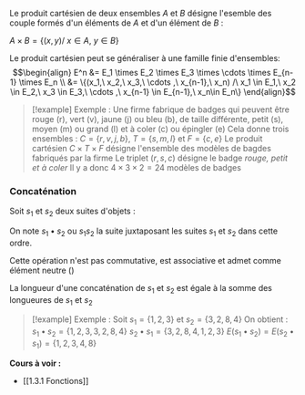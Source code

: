 Le produit cartésien de deux ensembles $A$ et $B$  désigne l'esemble des couple formés d'un éléments de $A$ et d'un élément de $B$ :

$A \times B = \{(x, y) /\ x \in A,\ y \in B\}$

Le produit cartésien peut se généraliser à une famille finie d'ensembles:
$$\begin{align}
E^n &= E_1 \times E_2 \times E_3  \times \cdots \times E_{n-1}  \times E_n \\
&= \{(x_1,\ x_2,\ x_3,\ \cdots ,\ x_{n-1},\ x_n) /\ x_1 \in E_1,\ x_2 \in E_2,\ x_3 \in E_3,\ \cdots ,\ x_{n-1} \in E_{n-1},\ x_n\in E_n\}
\end{align}$$
>[!example] Exemple :
>Une firme fabrique de badges qui peuvent être rouge (r), vert (v), jaune (j) ou bleu (b), de taille différente,  petit (s), moyen (m) ou grand (l) et à coler (c) ou épingler (e)
>Cela donne trois ensembles :
>$C = \{r, v, j, b\}$, $T =\{s, m, l\}$ et $F = \{c, e\}$
>Le produit cartésien $C \times T \times F$ désigne l'ensemble des modèles de bagdes fabriqués par la firme
>Le triplet $(r, s, c)$ désigne le badge _rouge, petit et à coler_
>Il y a donc $4 \times 3 \times 2 = 24$ modèles de badges

### Concaténation

Soit $s_1$ et $s_2$ deux suites d'objets :

On note $s_1 \bullet s_2$ ou  $s_1s_2$ la suite juxtaposant les suites $s_1$ et $s_2$ dans cette ordre.

Cette opération n'est pas commutative, est associative et admet comme élément neutre $()$

La longueur d'une concaténation de $s_1$ et $s_2$ est égale à la somme des longueures de $s_1$ et $s_2$

>[!example] Exemple :
>Soit $s_1 = \{1,2,3\}$ et $s_2 = \{3,2,8, 4\}$
>On obtient :
>$s_1 \bullet s_2 = \{1,2,3,3,2,8,4\}$
>$s_2 \bullet s_1 = \{3,2,8,4,1,2,3\}$
>$E(s_1 \bullet s_2) = E(s_2 \bullet s_1) = \{1,2,3,4,8\}$

**Cours à voir :**
- [[1.3.1 Fonctions]]